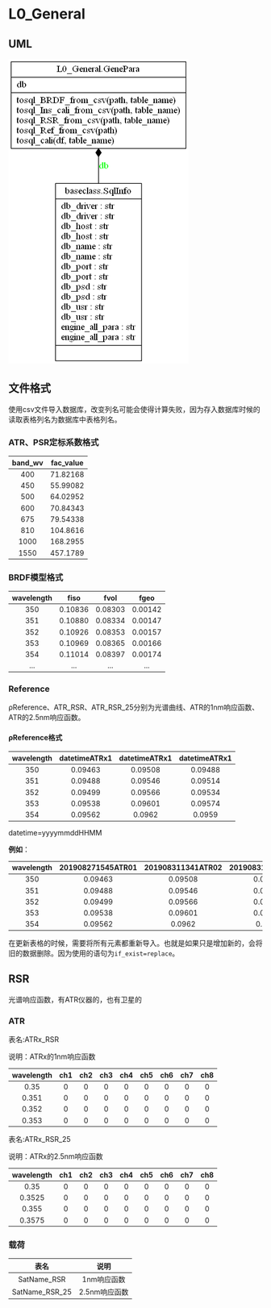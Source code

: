 # L0_General

## UML
![](../img/L0/L0-General-class.png)
## 文件格式

使用csv文件导入数据库，改变列名可能会使得计算失败，因为存入数据库时候的读取表格列名为数据库中表格列名。

### ATR、PSR定标系数格式

|band_wv|fac_value|
|:----:|:----:|
|400|71.82168|
|450|55.99082|
|500|64.02952|
|600|70.84343|
|675|79.54338|
|810|104.8616|
|1000|168.2955|
|1550|457.1789|

### BRDF模型格式

|wavelength|fiso|fvol|fgeo|
|:----:|:----:|:----:|:----:|
|350|0.10836|0.08303|0.00142|
|351|0.10880|0.08334|0.00147|
|352|0.10926|0.08353|0.00157|
|353|0.10969|0.08365|0.00166|
|354|0.11014|0.08397|0.00174|
|...|...|...|...|

### Reference

ρReference、ATR_RSR、ATR_RSR_25分别为光谱曲线、ATR的1nm响应函数、ATR的2.5nm响应函数。

#### ρReference格式

|wavelength|datetimeATRx1|datetimeATRx1|datetimeATRx1|
|:----:|:----:|:----:|:----:|
|350	|0.09463	|0.09508	|0.09488|
|351	|0.09488	|0.09546	|0.09514|
|352	|0.09499	|0.09566	|0.09534|
|353	|0.09538	|0.09601	|0.09574|
|354	|0.09562	|0.0962	    |0.0959|
datetime=yyyymmddHHMM

**例如**：

|wavelength|201908271545ATR01|201908311341ATR02|201908311347ATR00|
|:----:|:----:|:----:|:----:|
|350	|0.09463	|0.09508	|0.09488|
|351	|0.09488	|0.09546	|0.09514|
|352	|0.09499	|0.09566	|0.09534|
|353	|0.09538	|0.09601	|0.09574|
|354	|0.09562	|0.0962	    |0.0959|

在更新表格的时候，需要将所有元素都重新导入。也就是如果只是增加新的，会将旧的数据删除。因为使用的语句为`if_exist=replace`。

## RSR

光谱响应函数，有ATR仪器的，也有卫星的

### ATR

表名:ATRx_RSR

说明：ATRx的1nm响应函数

|wavelength|ch1|ch2|ch3|ch4|ch5|ch6|ch7|ch8|
|:----:|:----:|:----:|:----:|:----:|:----:|:----:|:----:|:----:|
|0.35|0|0|0|0|0|0|0|0|
|0.351|0|0|0|0|0|0|0|0|
|0.352|0|0|0|0|0|0|0|0|
|0.353|0|0|0|0|0|0|0|0|

表名:ATRx_RSR_25

说明：ATRx的2.5nm响应函数

|wavelength|ch1|ch2|ch3|ch4|ch5|ch6|ch7|ch8|
|:----:|:----:|:----:|:----:|:----:|:----:|:----:|:----:|:----:|
|0.35|0|0|0|0|0|0|0|0|
|0.3525|0|0|0|0|0|0|0|0|
|0.355|0|0|0|0|0|0|0|0|
|0.3575|0|0|0|0|0|0|0|0|

### 载荷
|表名|说明|
|:----:|:----:|
|SatName_RSR|1nm响应函数|
|SatName_RSR_25|2.5nm响应函数|